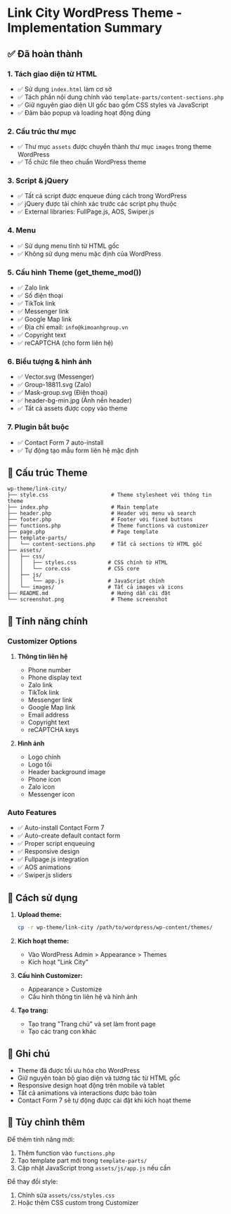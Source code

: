 # Link City WordPress Theme - Implementation Summary

## ✅ Đã hoàn thành

### 1. Tách giao diện từ HTML
- ✅ Sử dụng `index.html` làm cơ sở
- ✅ Tách phần nội dung chính vào `template-parts/content-sections.php`
- ✅ Giữ nguyên giao diện UI gốc bao gồm CSS styles và JavaScript
- ✅ Đảm bảo popup và loading hoạt động đúng

### 2. Cấu trúc thư mục
- ✅ Thư mục `assets` được chuyển thành thư mục `images` trong theme WordPress
- ✅ Tổ chức file theo chuẩn WordPress theme

### 3. Script & jQuery
- ✅ Tất cả script được enqueue đúng cách trong WordPress
- ✅ jQuery được tải chính xác trước các script phụ thuộc
- ✅ External libraries: FullPage.js, AOS, Swiper.js

### 4. Menu
- ✅ Sử dụng menu tĩnh từ HTML gốc
- ✅ Không sử dụng menu mặc định của WordPress

### 5. Cấu hình Theme (get_theme_mod())
- ✅ Zalo link
- ✅ Số điện thoại
- ✅ TikTok link
- ✅ Messenger link
- ✅ Google Map link
- ✅ Địa chỉ email: `info@kimoanhgroup.vn`
- ✅ Copyright text
- ✅ reCAPTCHA (cho form liên hệ)

### 6. Biểu tượng & hình ảnh
- ✅ Vector.svg (Messenger)
- ✅ Group-18811.svg (Zalo)
- ✅ Mask-group.svg (Điện thoại)
- ✅ header-bg-min.jpg (Ảnh nền header)
- ✅ Tất cả assets được copy vào theme

### 7. Plugin bắt buộc
- ✅ Contact Form 7 auto-install
- ✅ Tự động tạo mẫu form liên hệ mặc định

## 📁 Cấu trúc Theme

```
wp-theme/link-city/
├── style.css                    # Theme stylesheet với thông tin theme
├── index.php                    # Main template
├── header.php                   # Header với menu và search
├── footer.php                   # Footer với fixed buttons
├── functions.php                # Theme functions và customizer
├── page.php                     # Page template
├── template-parts/
│   └── content-sections.php     # Tất cả sections từ HTML gốc
├── assets/
│   ├── css/
│   │   ├── styles.css          # CSS chính từ HTML
│   │   └── core.css            # CSS core
│   ├── js/
│   │   └── app.js              # JavaScript chính
│   └── images/                 # Tất cả images và icons
├── README.md                    # Hướng dẫn cài đặt
└── screenshot.png               # Theme screenshot
```

## 🎯 Tính năng chính

### Customizer Options
1. **Thông tin liên hệ**
   - Phone number
   - Phone display text
   - Zalo link
   - TikTok link
   - Messenger link
   - Google Map link
   - Email address
   - Copyright text
   - reCAPTCHA keys

2. **Hình ảnh**
   - Logo chính
   - Logo tối
   - Header background image
   - Phone icon
   - Zalo icon
   - Messenger icon

### Auto Features
- ✅ Auto-install Contact Form 7
- ✅ Auto-create default contact form
- ✅ Proper script enqueuing
- ✅ Responsive design
- ✅ Fullpage.js integration
- ✅ AOS animations
- ✅ Swiper.js sliders

## 🚀 Cách sử dụng

1. **Upload theme:**
   ```bash
   cp -r wp-theme/link-city /path/to/wordpress/wp-content/themes/
   ```

2. **Kích hoạt theme:**
   - Vào WordPress Admin > Appearance > Themes
   - Kích hoạt "Link City"

3. **Cấu hình Customizer:**
   - Appearance > Customize
   - Cấu hình thông tin liên hệ và hình ảnh

4. **Tạo trang:**
   - Tạo trang "Trang chủ" và set làm front page
   - Tạo các trang con khác

## 📝 Ghi chú

- Theme đã được tối ưu hóa cho WordPress
- Giữ nguyên toàn bộ giao diện và tương tác từ HTML gốc
- Responsive design hoạt động trên mobile và tablet
- Tất cả animations và interactions được bảo toàn
- Contact Form 7 sẽ tự động được cài đặt khi kích hoạt theme

## 🔧 Tùy chỉnh thêm

Để thêm tính năng mới:
1. Thêm function vào `functions.php`
2. Tạo template part mới trong `template-parts/`
3. Cập nhật JavaScript trong `assets/js/app.js` nếu cần

Để thay đổi style:
1. Chỉnh sửa `assets/css/styles.css`
2. Hoặc thêm CSS custom trong Customizer 